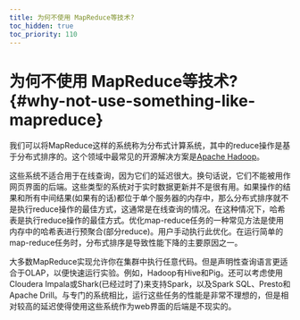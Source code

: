 ```yaml
---
title: 为何不使用 MapReduce等技术?
toc_hidden: true
toc_priority: 110
---
```


# 为何不使用 MapReduce等技术? {#why-not-use-something-like-mapreduce}

我们可以将MapReduce这样的系统称为分布式计算系统，其中的reduce操作是基于分布式排序的。这个领域中最常见的开源解决方案是[Apache Hadoop](http://hadoop.apache.org)。

这些系统不适合用于在线查询，因为它们的延迟很大。换句话说，它们不能被用作网页界面的后端。这些类型的系统对于实时数据更新并不是很有用。如果操作的结果和所有中间结果(如果有的话)都位于单个服务器的内存中，那么分布式排序就不是执行reduce操作的最佳方式，这通常是在线查询的情况。在这种情况下，哈希表是执行reduce操作的最佳方式。优化map-reduce任务的一种常见方法是使用内存中的哈希表进行预聚合(部分reduce)。用户手动执行此优化。在运行简单的map-reduce任务时，分布式排序是导致性能下降的主要原因之一。

大多数MapReduce实现允许你在集群中执行任意代码。但是声明性查询语言更适合于OLAP，以便快速运行实验。例如，Hadoop有Hive和Pig。还可以考虑使用Cloudera Impala或Shark(已经过时了)来支持Spark，以及Spark SQL、Presto和Apache Drill。与专门的系统相比，运行这些任务的性能是非常不理想的，但是相对较高的延迟使得使用这些系统作为web界面的后端是不现实的。
